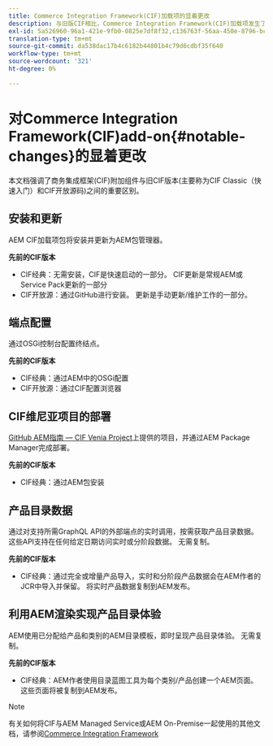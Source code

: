 ```yaml
---
title: Commerce Integration Framework(CIF)加载项的显着更改
description: 与旧版CIF相比，Commerce Integration Framework(CIF)加载项发生了显着变化。
exl-id: 5a526960-96a1-421e-9fb0-0825e7df8f32,c136763f-56aa-450e-8796-bc84bf6c205d
translation-type: tm+mt
source-git-commit: da538dac17b4c6182b44801b4c79d6cdbf35f640
workflow-type: tm+mt
source-wordcount: '321'
ht-degree: 0%

---
```


# 对Commerce Integration Framework(CIF)add-on{#notable-changes}的显着更改

本文档强调了商务集成框架(CIF)附加组件与旧CIF版本(主要称为CIF Classic（快速入门）和CIF开放源码)之间的重要区别。

## 安装和更新

AEM CIF加载项包将安装并更新为AEM包管理器。

**先前的CIF版本**

* CIF经典：无需安装，CIF是快速启动的一部分。 CIF更新是常规AEM或Service Pack更新的一部分
* CIF开放源：通过GitHub进行安装。 更新是手动更新/维护工作的一部分。

## 端点配置

通过OSGi控制台配置终结点。

**先前的CIF版本**

* CIF经典：通过AEM中的OSGi配置
* CIF开放源：通过CIF配置浏览器

## CIF维尼亚项目的部署

[GitHub AEM指南 — CIF Venia Project](https://github.com/adobe/aem-cif-guides-venia)上提供的项目，并通过AEM Package Manager完成部署。

**先前的CIF版本**

* CIF经典：通过AEM包安装

## 产品目录数据

通过对支持所需GraphQL API的外部端点的实时调用，按需获取产品目录数据。 这些API支持在任何给定日期访问实时或分阶段数据。 无需复制。

**先前的CIF版本**

* CIF经典：通过完全或增量产品导入，实时和分阶段产品数据会在AEM作者的JCR中导入并保留。 将实时产品数据复制到AEM发布。

## 利用AEM渲染实现产品目录体验

AEM使用已分配给产品和类别的AEM目录模板，即时呈现产品目录体验。 无需复制。

**先前的CIF版本**

* CIF经典：AEM作者使用目录蓝图工具为每个类别/产品创建一个AEM页面。 这些页面将被复制到AEM发布。

>[!NOTE]
>
>有关如何将CIF与AEM Managed Service或AEM On-Premise一起使用的其他文档，请参阅[Commerce Integration Framework](https://www.adobe.io/apis/experiencecloud/commerce-integration-framework/getting-started.html)
